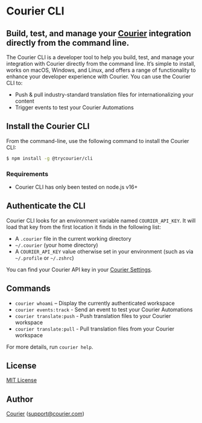 # Courier CLI

## Build, test, and manage your [Courier](https://www.courier.com) integration directly from the command line.

The Courier CLI is a developer tool to help you build, test, and manage your integration with Courier directly from the command line. It’s simple to install, works on macOS, Windows, and Linux, and offers a range of functionality to enhance your developer experience with Courier. You can use the Courier CLI to:

- Push & pull industry-standard translation files for internationalizing your content
- Trigger events to test your Courier Automations

## Install the Courier CLI

From the command-line, use the following command to install the Courier CLI:

```bash
$ npm install -g @trycourier/cli
```

### Requirements

- Courier CLI has only been tested on node.js v16+

## Authenticate the CLI

Courier CLI looks for an environment variable named `COURIER_API_KEY`. It will load that key from the first location it finds in the following list:

- A `.courier` file in the current working directory
- `~/.courier` (your home directory)
- A `COURIER_API_KEY` value otherwise set in your environment (such as via `~/.profile` or `~/.zshrc`)

You can find your Courier API key in your [Courier Settings](https://app.courier.com/settings/api-keys).

## Commands

- `courier whoami` – Display the currently authenticated workspace
- `courier events:track` - Send an event to test your Courier Automations
- `courier translate:push` - Push translation files to your Courier workspace
- `courier translate:pull` - Pull translation files from your Courier workspace

For more details, run `courier help`.

## License

[MIT License](http://www.opensource.org/licenses/mit-license.php)

## Author

[Courier](https://github.com/trycourier) ([support@courier.com](mailto:support@courier.com))
